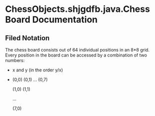 # ChessObjects.shjgdfb.java.Chess Board Documentation
## Filed Notation

The chess board consists out of 64 individual positions in an 8*8 grid.
Every position in the board can be accessed by a combination of two numbers:
- x and y (in the order y/x)
- (0,0) (0,1) ... (0,7)

  (1,0) (1,1)

  ...

  (7,0)

    